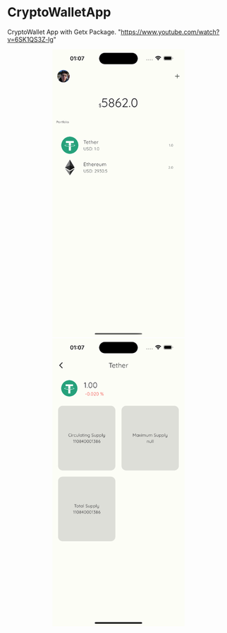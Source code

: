 # CryptoWalletApp
 CryptoWallet App with Getx Package. 
 "https://www.youtube.com/watch?v=6SK1QS3Z-lg"
<p align="center">
  <img src="home.png" alt="Home Screen" width="300">
  <img src="details.png" alt="Details Screen" width="300">
</p>
